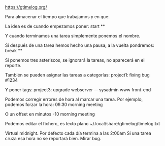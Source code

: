 https://gtimelog.org/

Para almacenar el tiempo que trabajamos y en que.

La idea es de cuando empezamos poner:
start **

Y cuando terminamos una tarea simplemente ponemos el nombre.

Si después de una tarea hemos hecho una pausa, a la vuelta pondremos:
break **

Si ponemos tres asteriscos, se ignorará la tareas, no aparecerá en el reporte.

También se pueden asignar las tareas a categorías:
project1: fixing bug #1234

Y poner tags:
project3: upgrade webserver -- sysadmin www front-end

Podemos corregir errores de hora al marcar una tarea.
Por ejemplo, podemos forzar la hora:
09:30 morning meeting

O un offset en minutos
-10 morning meeting


Podemos editar el fichero, es texto plano ~/.local/share/gtimelog/timelog.txt


Virtual midnight.
Por defecto cada día termina a las 2:00am
Si una tarea cruza esa hora no se reportará bien. Mirar bug.
